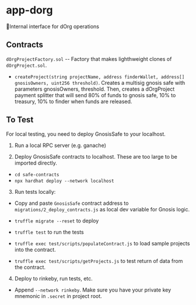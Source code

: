 # app-dorg

📱Internal interface for dOrg operations

## Contracts

`dOrgProjectFactory.sol` -- Factory that makes lighthweight clones of `dOrgProject.sol`.

- `createProject(string projectName, address finderWallet, address[] gnosisOwners, uint256 threshold)`. Creates a multisig gnosis safe with parameters gnosisOwners, threshold. Then, creates a dOrgProject payment splitter that will send 80% of funds to gnosis safe, 10% to treasury, 10% to finder when funds are released.

## To Test

For local testing, you need to deploy GnosisSafe to your localhost. 

1) Run a local RPC server (e.g. ganache)

2) Deploy GnosisSafe contracts to localhost. These are too large to be imported directly.

- `cd safe-contracts`
- `npx hardhat deploy --network localhost`

3) Run tests locally:

- Copy and paste `GnosisSafe` contract address to `migrations/2_deploy_contracts.js` as local dev variable for Gnosis logic.

- `truffle migrate --reset` to deploy

- `truffle test` to run the tests

- `truffle exec test/scripts/populateContract.js` to load sample projects into the contract.

- `truffle exec test/scripts/getProjects.js` to test return of data from the contract.

4) Deploy to rinkeby, run tests, etc.

- Append `--network rinkeby`. Make sure you have your private key mnemonic in `.secret` in project root.